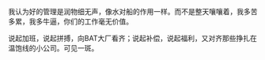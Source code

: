 [date]: 2019-09-04_08:46  
我认为好的管理是润物细无声，像水对船的作用一样。而不是整天嚷嚷着，我多苦多累，我多牛逼，你们的工作毫无价值。

[date]: 2019-09-11_15:27  
说起加班，说起拼搏，向BAT大厂看齐；说起补偿，说起福利，又对齐那些挣扎在温饱线的小公司。可见一斑。
